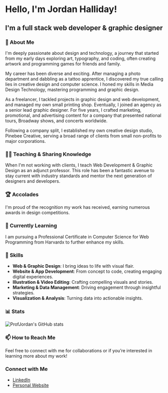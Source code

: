<!--
**ProfJordan/ProfJordan** is a ✨ _special_ ✨ repository because its `README.md` (this file) appears on your GitHub profile.

Here are some ideas to get you started:

- 🔭 I’m currently working on ...
- 🌱 I’m currently learning ...
- 👯 I’m looking to collaborate on ...
- 🤔 I’m looking for help with ...
- 💬 Ask me about ...
- 📫 How to reach me: ...
- 😄 Pronouns: ...
- ⚡ Fun fact: ...
-->

# Hello, I'm Jordan Halliday!
## I'm a full stack web developer & graphic designer

### 🚀 About Me
I'm deeply passionate about design and technology, a journey that started from my early days exploring art, typography, and coding, often creating artwork and programming games for friends and family.

My career has been diverse and exciting. After managing a photo department and dabbling as a tattoo apprentice, I discovered my true calling lies in creative design and computer science. I honed my skills in Media Design Technology, mastering programming and graphic design.

As a freelancer, I tackled projects in graphic design and web development, and managed my own small printing shop. Eventually, I joined an agency as a senior lead graphic designer. For five years, I crafted marketing, promotional, and advertising content for a company that presented national tours, Broadway shows, and concerts worldwide.

Following a company split, I established my own creative design studio, Pinebee Creative, serving a broad range of clients from small non-profits to major corporations.

### 👨‍🏫 Teaching & Sharing Knowledge
When I'm not working with clients, I teach Web Development & Graphic Design as an adjunct professor. This role has been a fantastic avenue to stay current with industry standards and mentor the next generation of designers and developers.

### 🏆 Accolades
I'm proud of the recognition my work has received, earning numerous awards in design competitions.

### 🌱 Currently Learning
I am pursuing a Professional Certificate in Computer Science for Web Programming from Harvardx to further enhance my skills.

### 💼 Skills
- **Web & Graphic Design**: I bring ideas to life with visual flair.
- **Website & App Development**: From concept to code, creating engaging digital experiences.
- **Illustration & Video Editing**: Crafting compelling visuals and stories.
- **Marketing & Data Management**: Driving engagement through insightful strategies.
- **Visualization & Analysis**: Turning data into actionable insights.

### 📊 Stats
![ProfJordan's GitHub stats](https://github-readme-stats.vercel.app/api?username=profjordan&show_icons=true&theme=radical)

### 📫 How to Reach Me
Feel free to connect with me for collaborations or if you’re interested in learning more about my work!

### Connect with Me
- [LinkedIn](www.linkedin.com/in/jordan-cade-halliday)
- [Personal Website](http://jordanhalliday.me)

<!-- ## How to Reach Me
- 📧 Email: [your-email@domain.com]
- 📞 Phone: [your phone number] -->
